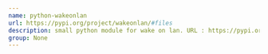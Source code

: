 ```yaml
---
name: python-wakeonlan
url: https://pypi.org/project/wakeonlan/#files
description: small python module for wake on lan. URL : https://pypi.org/project/wakeonlan/#files Groups : None
group: None
---
```

